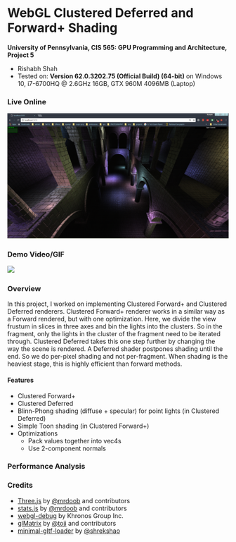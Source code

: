 WebGL Clustered Deferred and Forward+ Shading
======================

**University of Pennsylvania, CIS 565: GPU Programming and Architecture, Project 5**

* Rishabh Shah
* Tested on: **Version 62.0.3202.75 (Official Build) (64-bit)** on
  Windows 10, i7-6700HQ @ 2.6GHz 16GB, GTX 960M 4096MB (Laptop)

### Live Online

[![](images/Capture.png)](http://TODO.github.io/Project5B-WebGL-Deferred-Shading)

### Demo Video/GIF

![](images/video.gif)

### Overview
In this project, I worked on implementing Clustered Forward+ and Clustered Deferred renderers. Clustered Forward+ renderer works in a similar way as a Forward rendered, but with one optimization. Here, we divide the view frustum in slices in three axes and bin the lights into the clusters. So in the fragment, only the lights in the cluster of the fragment need to be iterated through. Clustered Deferred takes this one step further by changing the way the scene is rendered. A Deferred shader postpones shading until the end. So we do per-pixel shading and not per-fragment. When shading is the heaviest stage, this is highly efficient than forward methods.

#### Features
* Clustered Forward+
* Clustered Deferred
* Blinn-Phong shading (diffuse + specular) for point lights (in Clustered Deferred)
* Simple Toon shading (in Clustered Forward+)
* Optimizations
    * Pack values together into vec4s
    * Use 2-component normals

### Performance Analysis

### Credits

* [Three.js](https://github.com/mrdoob/three.js) by [@mrdoob](https://github.com/mrdoob) and contributors
* [stats.js](https://github.com/mrdoob/stats.js) by [@mrdoob](https://github.com/mrdoob) and contributors
* [webgl-debug](https://github.com/KhronosGroup/WebGLDeveloperTools) by Khronos Group Inc.
* [glMatrix](https://github.com/toji/gl-matrix) by [@toji](https://github.com/toji) and contributors
* [minimal-gltf-loader](https://github.com/shrekshao/minimal-gltf-loader) by [@shrekshao](https://github.com/shrekshao)
